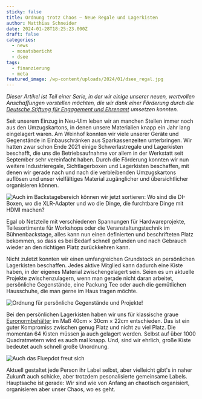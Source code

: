 ```yaml
---
sticky: false
title: Ordnung trotz Chaos – Neue Regale und Lagerkisten
author: Matthias Schneider
date: 2024-01-28T18:25:23.000Z
draft: false
categories:
  - news
  - monatsbericht
  - dsee
tags:
  - finanzierung
  - meta
featured_image: /wp-content/uploads/2024/01/dsee_regal.jpg
---
```


_Dieser Artikel ist Teil einer Serie, in der wir einige unserer neuen, wertvollen Anschaffungen vorstellen möchten, die wir dank einer Förderung durch die [Deutsche Stiftung für Engagement und Ehrenamt](https://www.deutsche-stiftung-engagement-und-ehrenamt.de/) umsetzen konnten._

Seit unserem Einzug in Neu-Ulm leben wir an manchen Stellen immer noch aus den Umzugskartons, in denen unsere Materialien knapp ein Jahr lang eingelagert waren. Am Weinhof konnten wir viele unserer Geräte und Gegenstände in Einbauschränken aus Sparkassenzeiten unterbringen. Wir hatten zwar schon Ende 2021 einige Schwerlastregale und Lagerkisten beschafft, die uns die Betriebsaufnahme vor allem in der Werkstatt seit September sehr vereinfacht haben. Durch die Förderung konnten wir nun weitere Industrieregale, Sichtlagerboxen und Lagerkisten beschaffen, mit denen wir gerade nach und nach die verbleibenden Umzugskartons auflösen und unser vielfältiges Material zugänglicher und übersichtlicher organisieren können.

![Auch im Backstagebereich können wir jetzt sortieren: Wo sind die DI-Boxen, wo die XLR-Adapter und wo die Dinge, die furchtbare Dinge mit HDMI machen?](/wp-content/uploads/2024/01/dsee_backstage.jpg)

Egal ob Netzteile mit verschiedenen Spannungen für Hardwareprojekte, Teilesortimente für Workshops oder die Veranstaltungstechnik im Bühnenbackstage, alles kann nun einen definierten und beschrifteten Platz bekommen, so dass es bei Bedarf schnell gefunden und nach Gebrauch wieder an den richtigen Platz zurückkehren kann.

Nicht zuletzt konnten wir einen umfangreichen Grundstock an persönlichen Lagerkisten beschaffen. Jedes aktive Mitglied kann dadurch eine Kiste haben, in der eigenes Material zwischengelagert sein. Seien es um aktuelle Projekte zwischenzulagern, wenn man gerade nicht daran arbeitet, persönliche Gegenstände, eine Packung Tee oder auch die gemütlichen Hausschuhe, die man gerne im Haus tragen möchte.

![Ordnung für persönliche Gegenstände und Projekte!](/wp-content/uploads/2024/01/dsee_memberboxen.jpg)


Bei den persönlichen Lagerkisten haben wir uns für klassische graue [Euronormbehälter](https://de.wikipedia.org/wiki/Kleinladungstr%C3%A4ger) im Maß 40cm × 30cm × 22cm entschieden. Das ist ein guter Kompromiss zwischen genug Platz und nicht zu viel Platz. Die momentan 64 Kisten müssen ja auch gelagert werden. Selbst auf über 1000 Quadratmetern wird es auch mal knapp. Und, sind wir ehrlich, große Kiste bedeutet auch schnell große Unordnung.

![Auch das Fluepdot freut sich](/wp-content/uploads/2024/01/dsee_kisten_fluep.jpg)


Aktuell gestaltet jede Person ihr Label selbst, aber vielleicht gibt's in naher Zukunft auch schicke, aber trotzdem pesonalisierte gemeinsame Labels. Hauptsache ist gerade: Wir sind wie von Anfang an chaotisch organisiert, organisieren aber unser Chaos, wo es geht.
